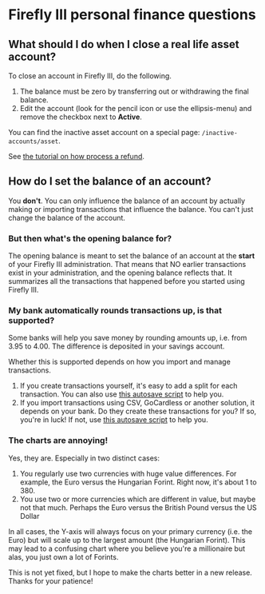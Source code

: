 # Firefly III personal finance questions

## What should I do when I close a real life asset account?

To close an account in Firefly III, do the following.

1. The balance must be zero by transferring out or withdrawing the final balance.
2. Edit the account (look for the pencil icon or use the ellipsis-menu) and remove the checkbox next to **Active**.

You can find the inactive asset account on a special page: `/inactive-accounts/asset`.

See [the tutorial on how process a refund](../../../tutorials/finances/refund.md).

## How do I set the balance of an account?

You **don't**. You can only influence the balance of an account by actually making or importing transactions that influence the balance. You can't just change the balance of the account.

### But then what's the opening balance for?

The opening balance is meant to set the balance of an account at the **start** of your Firefly III administration. That means that NO earlier transactions exist in your administration, and the opening balance reflects that. It summarizes all the transactions that happened before you started using Firefly III.

### My bank automatically rounds transactions up, is that supported?

Some banks will help you save money by rounding amounts up, i.e. from 3.95 to 4.00. The difference is deposited in your savings account. 

Whether this is supported depends on how you import and manage transactions.

1. If you create transactions yourself, it's easy to add a split for each transaction. You can also use [this autosave script](https://github.com/JC5/autosave) to help you.
2. If you import transactions using CSV, GoCardless or another solution, it depends on your bank. Do they create these transactions for you? If so, you're in luck! If not, use [this autosave script](https://github.com/JC5/autosave) to help you.

### The charts are annoying!

Yes, they are. Especially in two distinct cases:

1. You regularly use two currencies with huge value differences. For example, the Euro versus the Hungarian Forint. Right now, it's about 1 to 380. 
2. You use two or more currencies which are different in value, but maybe not that much. Perhaps the Euro versus the British Pound versus the US Dollar

In all cases, the Y-axis will always focus on your primary currency (i.e. the Euro) but will scale up to the largest amount (the Hungarian Forint). This may lead to a confusing chart where you believe you're a millionaire but alas, you just own a lot of Forints.

This is not yet fixed, but I hope to make the charts better in a new release. Thanks for your patience!
